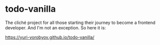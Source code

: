 # todo-vanilla

The cliché project for all those starting their journey to become a frontend developer. And I'm not an exception. So here it is:

https://yuri-vorobyov.github.io/todo-vanilla/

